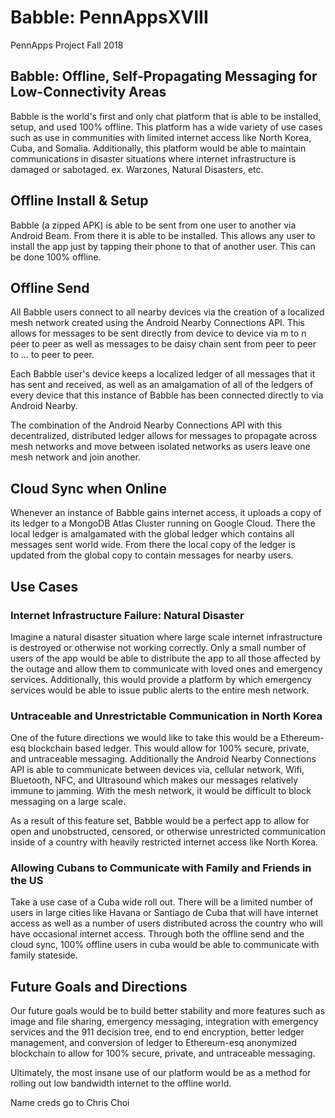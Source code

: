 # Babble: PennAppsXVIII

PennApps Project Fall 2018

## Babble: Offline, Self-Propagating Messaging for Low-Connectivity Areas

Babble is the world's first and only chat platform that is able to be installed, setup, and used 100% offline. This platform has a wide variety of use cases such as use in communities with limited internet access like North Korea, Cuba, and Somalia. Additionally, this platform would be able to maintain communications in disaster situations where internet infrastructure is damaged or sabotaged. ex. Warzones, Natural Disasters, etc. 

## Offline Install & Setup

Babble (a zipped APK) is able to be sent from one user to another via Android Beam. From there it is able to be installed. This allows any user to install the app just by tapping their phone to that of another user. This can be done 100% offline.

## Offline Send 

All Babble users connect to all nearby devices via the creation of a localized mesh network created using the Android Nearby Connections API. This allows for messages to be sent directly from device to device via m to n peer to peer as well as messages to be daisy chain sent from peer to peer to ... to peer to peer. 

Each Babble user's device keeps a localized ledger of all messages that it has sent and received, as well as an amalgamation of all of the ledgers of every device that this instance of Babble has been connected directly to via Android Nearby. 

The combination of the Android Nearby Connections API with this decentralized, distributed ledger allows for messages to propagate across mesh networks and move between isolated networks as users leave one mesh network and join another. 

## Cloud Sync when Online

Whenever an instance of Babble gains internet access, it uploads a copy of its ledger to a MongoDB Atlas Cluster running on Google Cloud. There the local ledger is amalgamated with the global ledger which contains all messages sent world wide. From there the local copy of the ledger is updated from the global copy to contain messages for nearby users. 


## Use Cases

### Internet Infrastructure Failure: Natural Disaster

Imagine a natural disaster situation where large scale internet infrastructure is destroyed or otherwise not working correctly. Only a small number of users of the app would be able to distribute the app to all those affected by the outage and allow them to communicate with loved ones and emergency services. Additionally, this would provide a platform by which emergency services would be able to issue public alerts to the entire mesh network. 

### Untraceable and Unrestrictable Communication in North Korea

One of the future directions we would like to take this would be a Ethereum-esq blockchain based ledger. This would allow for 100% secure, private, and untraceable messaging. Additionally the Android Nearby Connections API is able to communicate between devices via, cellular network, Wifi, Bluetooth, NFC, and Ultrasound which makes our messages relatively immune to jamming. With the mesh network, it would be difficult to block messaging on a large scale.

As a result of this feature set, Babble would be a perfect app to allow for open and unobstructed, censored, or otherwise unrestricted communication inside of a country with heavily restricted internet access like North Korea. 

### Allowing Cubans to Communicate with Family and Friends in the US

Take a use case of a Cuba wide roll out. There will be a limited number of users in large cities like Havana or Santiago de Cuba that will have internet access as well as a number of users distributed across the country who will have occasional internet access. Through both the offline send and the cloud sync, 100% offline users in cuba would be able to communicate with family stateside.

## Future Goals and Directions

Our future goals would be to build better stability and more features such as image and file sharing, emergency messaging, integration with emergency services and the 911 decision tree, end to end encryption, better ledger management, and conversion of ledger to Ethereum-esq anonymized blockchain to allow for 100% secure, private, and untraceable messaging.  

Ultimately, the most insane use of our platform would be as a method for rolling out low bandwidth internet to the offline world. 


Name creds go to Chris Choi

